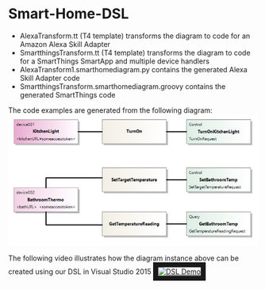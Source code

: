 # Smart-Home-DSL

* AlexaTransform.tt (T4 template) transforms the diagram to code for an Amazon Alexa Skill Adapter
* SmartthingsTransform.tt (T4 template) transforms the diagram to code for a SmartThings SmartApp and multiple device handlers
* AlexaTransform1.smarthomediagram.py contains the generated Alexa Skill Adapter code
* SmartthingsTransform.smarthomediagram.groovy contains the generated SmartThings code

The code examples are generated from the following diagram:
![alt text](https://raw.githubusercontent.com/atlifreyr/Smart-Home-DSL/master/diagram.png)

The following video illustrates how the diagram instance above can be created using our DSL in Visual Studio 2015
<a href="http://www.youtube.com/watch?feature=player_embedded&v=DHOtL3rvMak
" target="_blank"><img src="http://img.youtube.com/vi/DHOtL3rvMak/0.jpg" 
alt="DSL Demo" width="240" height="180" border="10" /></a>
